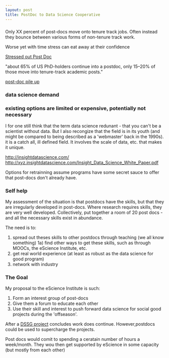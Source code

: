 ```yaml
---
layout: post
title: PostDoc to Data Science Cooperative
---
```


### 

Only XX percent of post-docs move onto tenure track jobs. Often instead they bounce between various forms of non-tenure track work. 

Worse yet with time stress can eat away at their confidence   

[Stressed out Post Doc](http://www.sciencemag.org/careers/2014/07/stressed-out-postdoc)

"about 65% of US PhD-holders continue into a postdoc, only 15–20% of those move into tenure-track academic posts."

[post-doc pile up](http://www.nature.com/news/the-future-of-the-postdoc-1.17253)

### data science demand

### existing options are limited or expensive, potentially not necessary

I for one still think that the term data science redunant  - that you can't be a scientist without data. But I also recongize that the field is in its youth (and might be compared to being described as a 'webmaster' back in the 1990s). it is a catch all, ill defined field. It involves the scale of data, etc. that makes it unique. 

http://insightdatascience.com/
http://xyz.insightdatascience.com/Insight_Data_Science_White_Paper.pdf

Options for retrainning assume programs have some secret sauce to offer that post-docs don't already have.

### Self help 

My assessment of the situation is that postdocs have the skills, but that they are irregularly developed in post-docs. Where research requires skills, they are very well developed. Collectively, put together a room of 20 post docs - and all the necessary skills exist in abundance. 

The need is to: 

1) spread out theses skills to other postdocs through teaching (we all know something) 
1a) find other ways to get these skills, such as through MOOCs, the eScience Institute, etc. 
2) get real world experience (at least as robust as the data science for good program)  
3) network with industry

### The Goal 

My proposal to the eScience Institute is such: 

1) Form an interest group of post-docs
2) Give them a forum to educate each other
3) Use their skill and interest to push forward data science for social good projects during the 'offseason'.

After a [DSSG project](http://escience.washington.edu/data-science-for-social-good-projects/
) concludes work does continue. However,postdocs could be used to supercharge the projects.

Post docs would comit to spending a ceratain number of hours a week/month. They wou then get supported by eScience in some capacity (but mostly from each other) 

